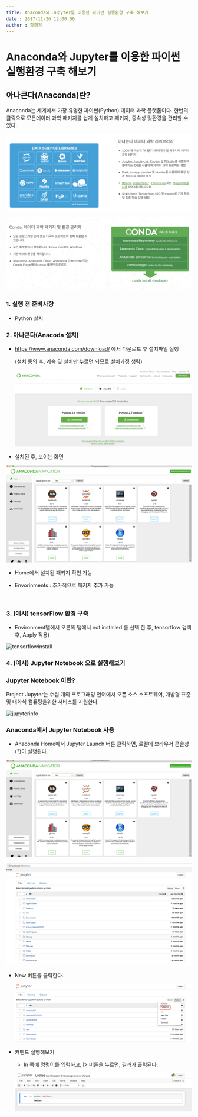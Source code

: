 ```yaml
---
title: Anaconda와 Jupyter를 이용한 파이썬 실행환경 구축 해보기
date : 2017-11-26 12:00:00
author : 황희정
---
```




# Anaconda와 Jupyter를 이용한 파이썬 실행환경 구축 해보기

## 아나콘다(Anaconda)란?

Anaconda는 세계에서 가장 유명한 파이썬(Python) 데이터 과학 플랫폼이다. 한번의 클릭으로 모든데이터 과학 패키지를 쉽게 설치하고 패키지, 종속성 및환경을 관리할 수 있다.

![anaconda_feature1](../img/blog/20171126/hwang_20171126_1.png)



![anaconda_feature2](../img/blog/20171126/hwang_20171126_2.png)



### 1. 실행 전 준비사항

* Python 설치



### 2. 아나콘다(Anacoda 설치)

* https://www.anaconda.com/download/ 에서 다운로드 후 설치파일 실행

  (설치 동의 후, 계속 및 설치만 누르면 되므로 설치과정 생략)

  ![anacondainstall](../img/blog/20171126/hwang_20171126_3.png)



* 설치된 후, 보이는 화면

![anacondascreenshot](../img/blog/20171126/hwang_20171126_4.png)

- Home에서 설치된 패키지 확인 가능

- Envorinments : 추가적으로 패키지 추가 가능

  ​



### 3. (예시) tensorFlow 환경 구축

* Environment탭에서 오른쪽 탭에서 not installed 를 선택 한 후, tensorflow 검색 후, Apply 적용)

![tensorflowinstall](/Users/hwang/Documents/blog/hwang_20171126_9.png)





### 4. (예시) Jupyter Notebook 으로 실행해보기

### Jupyter Notebook 이란?

Project Jupyter는 수십 개의 프로그래밍 언어에서 오픈 소스 소프트웨어, 개방형 표준 및 대화식 컴퓨팅을위한 서비스를 지원한다.

![jupyterinfo](/Users/hwang/Documents/blog/hwang_20171126_5.png)



### Anaconda에서 Jupyter Notebook 사용

*  Anaconda Home에서 Jupyter Launch 버튼 클릭하면, 로컬에 브라우저 콘솔창(?)이 실행된다.

![anacondascreenshot](../img/blog/20171126/hwang_20171126_4.png)



![jupyter](../img/blog/20171126/hwang_20171126_6.png)



* New 버튼을 클릭한다.

  ![jypyter](../img/blog/20171126/hwang_20171126_7.png)

* 커멘드 실행해보기

  * In 쪽에 명령어를 입력하고, ▷ 버튼을 누르면, 결과가 출력된다.

  ![jypytercommand](../img/blog/20171126/hwang_20171126_8.png)